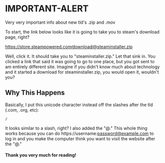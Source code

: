 # IMPORTANT-ALERT
Very very important info about new tld's .zip and .mov

To start, the link below looks like it is going to take you to steam's download page, right?

https://store.steampowered.com∕download∕@steaminstaller.zip
         
Well, click it. It should take you to "steaminstaller.zip."
Let that sink in. You clicked a link that said it was going to go to one place, but you got sent to am entirely different site. Imagine if you didn't know much about technology and it started a download for steaminstaller.zip, you would open it, wouldn't you?

## Why This Happens
Basically, I put this unicode character instead off the slashes after the tld (.com, .org, etc):
```
∕
```
It looks similar to a slash, right? I also added the "@." This whole thing works because you can do https://username:password@example.com to log in and you make the computer think you want to visit the website after the "@."

#### Thank you very much for reading!
